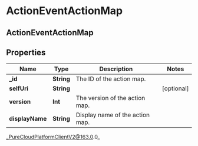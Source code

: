 # ActionEventActionMap

## ActionEventActionMap

## Properties

|Name | Type | Description | Notes|
|------------ | ------------- | ------------- | -------------|
| **_id** | **String** | The ID of the action map. | |
| **selfUri** | **String** |  | [optional] |
| **version** | **Int** | The version of the action map. | |
| **displayName** | **String** | Display name of the action map. | |



_PureCloudPlatformClientV2@163.0.0_
